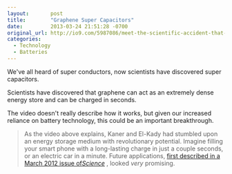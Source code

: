 ```yaml
---
layout:       post
title:        "Graphene Super Capacitors"
date:         2013-03-24 21:51:28 -0700
original_url: http://io9.com/5987086/meet-the-scientific-accident-that-could-change-the-world
categories:
  - Technology
  - Batteries
---
```


We've all heard of super conductors, now scientists have discovered super capacitors.

Scientists have discovered that graphene can act as an extremely dense energy store and can be charged in seconds.

The video doesn't really describe how it works, but given our increased reliance on battery technology, this could be an important breakthrough.

 > As the video above explains, Kaner and El-Kady had stumbled upon an energy storage medium with revolutionary potential. Imagine filling your smart phone with a long-lasting charge in just a couple seconds, or an electric car in a minute. Future applications, [first described in a March 2012 issue of*Science*](http://www.sciencemag.org/content/335/6074/1326) , looked *very* promising.

